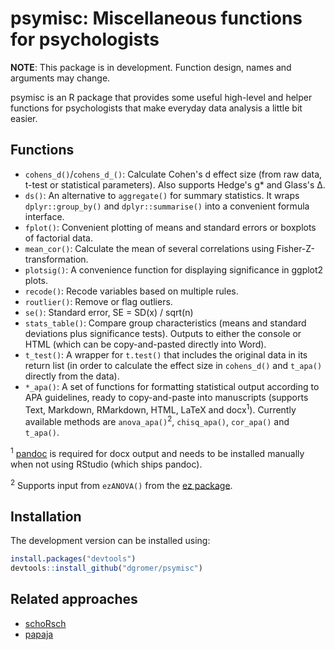 # psymisc: Miscellaneous functions for psychologists

**NOTE**: This package is in development. Function design, names and arguments may change.

psymisc is an R package that provides some useful high-level and helper functions for psychologists that make everyday data analysis a little bit easier.

## Functions

-   `cohens_d()`/`cohens_d_()`: Calculate Cohen's d effect size (from raw data, t-test or statistical parameters). Also supports Hedge's g* and Glass's &Delta;.
-   `ds()`: An alternative to `aggregate()` for summary statistics. It wraps `dplyr::group_by()` and `dplyr::summarise()` into a convenient formula interface.
-   `fplot()`: Convenient plotting of means and standard errors or boxplots of factorial data.
-	`mean_cor()`: Calculate the mean of several correlations using Fisher-Z-transformation.
-   `plotsig()`: A convenience function for displaying significance in ggplot2 plots.
-   `recode()`: Recode variables based on multiple rules.
-   `routlier()`: Remove or flag outliers.
-   `se()`: Standard error, SE = SD(x) / sqrt(n)
-   `stats_table()`: Compare group characteristics (means and standard deviations plus significance tests). Outputs to either the console or HTML (which can be copy-and-pasted directly into Word).
-   `t_test()`: A wrapper for `t.test()` that includes the original data in its return list (in order to calculate the effect size in `cohens_d()` and `t_apa()` directly from the data).
-   `*_apa()`: A set of functions for formatting statistical output according to APA guidelines, ready to copy-and-paste into manuscripts (supports Text, Markdown, RMarkdown, HTML, LaTeX and docx<sup>1</sup>). Currently available methods are `anova_apa()`<sup>2</sup>, `chisq_apa()`, `cor_apa()` and `t_apa()`.

<sup>1</sup> [pandoc](http://pandoc.org/) is required for docx output and needs to be installed manually when not using RStudio (which ships pandoc).

<sup>2</sup> Supports input from `ezANOVA()` from the [ez package](http://cran.r-project.org/package=ez).

## Installation

The development version can be installed using:

```r
install.packages("devtools")
devtools::install_github("dgromer/psymisc")
```

## Related approaches

-   [schoRsch](http://cran.r-project.org/web/packages/schoRsch/)
-   [papaja](https://github.com/crsh/papaja)
